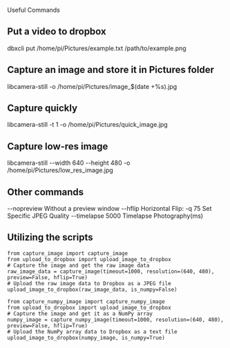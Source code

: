 Useful Commands

## Put a video to dropbox
dbxcli put /home/pi/Pictures/example.txt /path/to/example.png

## Capture an image and store it in Pictures folder
libcamera-still -o /home/pi/Pictures/image_$(date +%s).jpg

## Capture quickly
libcamera-still -t 1 -o /home/pi/Pictures/quick_image.jpg

## Capture low-res image
libcamera-still --width 640 --height 480 -o /home/pi/Pictures/low_res_image.jpg

## Other commands
--nopreview  		Without a preview window
--hflip      		Horizontal Flip:
-q 75 			Set Specific JPEG Quality
--timelapse 5000        Timelapse Photography(ms)


## Utilizing the scripts
```
from capture_image import capture_image
from upload_to_dropbox import upload_image_to_dropbox
# Capture the image and get the raw image data
raw_image_data = capture_image(timeout=1000, resolution=(640, 480), preview=False, hflip=True)
# Upload the raw image data to Dropbox as a JPEG file
upload_image_to_dropbox(raw_image_data, is_numpy=False)
```

```
from capture_numpy_image import capture_numpy_image
from upload_to_dropbox import upload_image_to_dropbox
# Capture the image and get it as a NumPy array
numpy_image = capture_numpy_image(timeout=1000, resolution=(640, 480), preview=False, hflip=True)
# Upload the NumPy array data to Dropbox as a text file
upload_image_to_dropbox(numpy_image, is_numpy=True)
```
